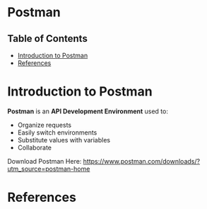# Postman

## Table of Contents
- [Introduction to Postman](#Introduction-to-Postman)
- [References](#References)

# Introduction to Postman
__Postman__ is an __API Development Environment__ used to:
* Organize requests
* Easily switch environments
* Substitute values with variables
* Collaborate

Download Postman Here: https://www.postman.com/downloads/?utm_source=postman-home

# References